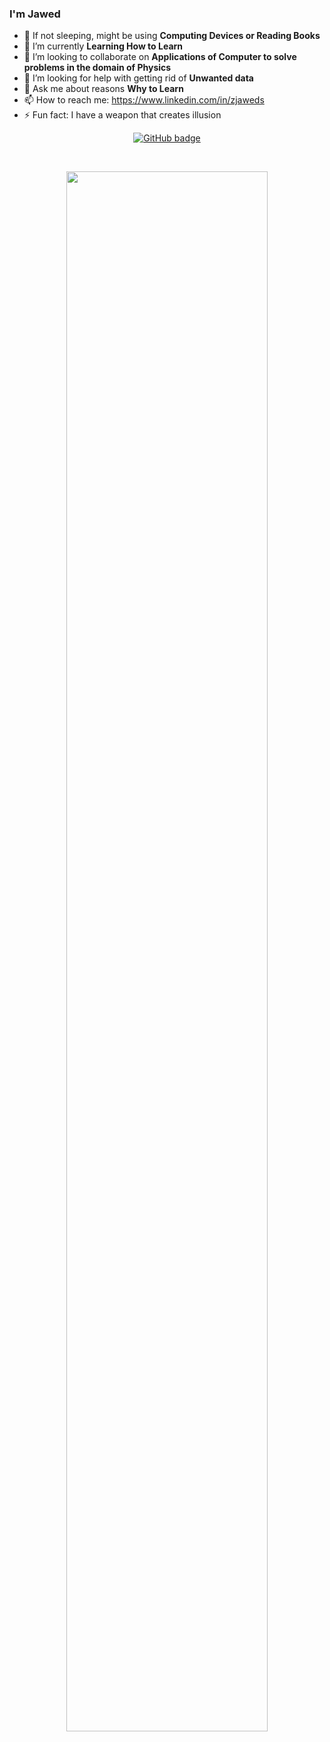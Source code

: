 ### I'm Jawed


<!--**zjaweds/zjaweds** is a ✨ _special_ ✨ repository because its `README.md` (this file) appears on your GitHub profile.

Here are some ideas to get you started:
-->
- 🔭 If not sleeping, might be using **Computing Devices or Reading Books**
- 🌱 I’m currently **Learning How to Learn**
- 👯 I’m looking to collaborate on **Applications of Computer to solve problems in the domain of Physics**
- 🤔 I’m looking for help with getting rid of **Unwanted data**
- 💬 Ask me about reasons **Why to Learn** 
- 📫 How to reach me: https://www.linkedin.com/in/zjaweds
- ⚡ Fun fact: I have a weapon that creates illusion



<p align="center">
  <a href="https://github.com/zjaweds?tab=followers">
    <img src="https://img.shields.io/github/followers/zjaweds?label=Followers&logo=GitHub&style=for-the-badge" alt="GitHub badge" />
  </a>
</p>

</br>

<p align="center"><img width="80%" src="https://github-readme-stats.vercel.app/api?username=zjaweds&show_icons=true&theme=dark" /></p>
